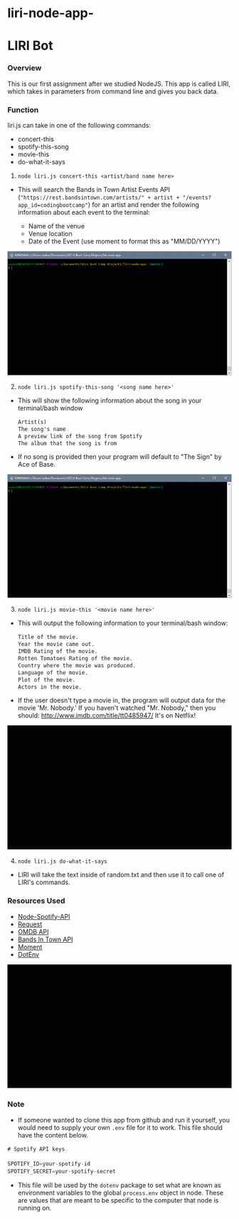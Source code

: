 # liri-node-app-
# LIRI Bot

### Overview

This is our first assignment after we studied NodeJS. This app is called LIRI, which takes in parameters from command line and gives you back data.

### Function
liri.js can take in one of the following commands:

* concert-this
* spotify-this-song
* movie-this
* do-what-it-says

1. `node liri.js concert-this <artist/band name here>`

* This will search the Bands in Town Artist Events API (`"https://rest.bandsintown.com/artists/" + artist + "/events?app_id=codingbootcamp"`) for an artist and render the following information about each event to the terminal:

    * Name of the venue
    * Venue location
    * Date of the Event (use moment to format this as "MM/DD/YYYY")

 ![concert-this](images/concert-this.gif)

2. `node liri.js spotify-this-song '<song name here>'`

* This will show the following information about the song in your terminal/bash window
    ```
    Artist(s)
    The song's name
    A preview link of the song from Spotify
    The album that the song is from
    ```
* If no song is provided then your program will default to "The Sign" by Ace of Base.

![spotify-this-song ](images/spotify-this.gif)

3. `node liri.js movie-this '<movie name here>'`

* This will output the following information to your terminal/bash window:

    ```
    Title of the movie.
    Year the movie came out.
    IMDB Rating of the movie.
    Rotten Tomatoes Rating of the movie.
    Country where the movie was produced.
    Language of the movie.
    Plot of the movie.
    Actors in the movie.
    ```

* If the user doesn't type a movie in, the program will output data for the movie 'Mr. Nobody.'
If you haven't watched "Mr. Nobody," then you should: <http://www.imdb.com/title/tt0485947/>
It's on Netflix!

![movie-this](images/movie-this.gif)

4. `node liri.js do-what-it-says`

* LIRI will take the text inside of random.txt and then use it to call one of LIRI's commands.

### Resources Used

* [Node-Spotify-API](https://www.npmjs.com/package/node-spotify-api)
* [Request](https://www.npmjs.com/package/request)
* [OMDB API](http://www.omdbapi.com)
* [Bands In Town API](http://www.artists.bandsintown.com/bandsintown-api)
* [Moment](https://www.npmjs.com/package/moment)
* [DotEnv](https://www.npmjs.com/package/dotenv)

![do-what-it-says](images/do-what-it-says.gif)

### Note
* If someone wanted to clone this app from github and run it yourself, you would need to supply your own `.env` file for it to work. This file should have the content below.

```js
# Spotify API keys

SPOTIFY_ID=your-spotify-id
SPOTIFY_SECRET=your-spotify-secret

```

* This file will be used by the `dotenv` package to set what are known as environment variables to the global `process.env` object in node. These are values that are meant to be specific to the computer that node is running on.